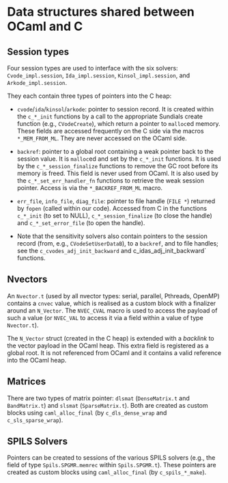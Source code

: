 Data structures shared between OCaml and C
==========================================

Session types
-------------

Four session types are used to interface with the six solvers:
`Cvode_impl.session`, `Ida_impl.session`, `Kinsol_impl.session`,
and `Arkode_impl.session`.

They each contain three types of pointers into the C heap:

* `cvode`/`ida`/`kinsol`/`arkode`: pointer to session record. It is created
  within the `c_*_init` functions by a call to the appropriate Sundials
  create function (e.g., `CVodeCreate`), which return a pointer to
  `malloc`ed memory. These fields are accessed frequently on the C side
  via the macros `*_MEM_FROM_ML`. They are never accessed on the OCaml side.

* `backref`: pointer to a global root containing a weak pointer back to the
  session value. It is `malloc`ed and set by the `c_*_init` functions. It is
  used by the `c_*_session_finalize` functions to remove the GC root before
  its memory is freed. This field is never used from OCaml. It is also used
  by the `c_*_set_err_handler_fn` functions to retrieve the weak session
  pointer. Access is via the `*_BACKREF_FROM_ML` macro.

* `err_file`, `info_file`, `diag_file`: pointer to file handle (`FILE *`)
  returned by `fopen` (called within our code). Accessed from C in the
  functions `c_*_init` (to set to NULL), `c_*_session_finalize` (to close
  the handle) and `c_*_set_error_file` (to open the handle).

* Note that the sensitivity solvers also contain pointers to the session
  record (from, e.g., `CVodeSetUserDataB`), to a `backref`, and to file
  handles; see the `c_cvodes_adj_init_backward` and
  c_idas_adj_init_backward` functions.

Nvectors
--------

An `Nvector.t` (used by all nvector types: serial, parallel, Pthreads,
OpenMP) contains a `cnvec` value, which is realised as a custom block with a
finalizer around an `N_Vector`. The `NVEC_CVAL` macro is used to access the
payload of such a value (or `NVEC_VAL` to access it via a field within a
value of type `Nvector.t`).

The `N_Vector` struct (created in the C heap) is extended with a _backlink_
to the vector payload in the OCaml heap. This extra field is registered as a
global root. It is not referenced from OCaml and it contains a valid
reference into the OCaml heap.

Matrices
--------

There are two types of matrix pointer: `dlsmat` (`DenseMatrix.t` and
`BandMatrix.t`) and `slsmat` (`SparseMatrix.t`). Both are created as custom
blocks using `caml_alloc_final` (by `c_dls_dense_wrap` and
`c_sls_sparse_wrap`).

SPILS Solvers
-------------

Pointers can be created to sessions of the various SPILS solvers (e.g., the
field of type `Spils.SPGMR.memrec` within `Spils.SPGMR.t`). These pointers
are created as custom blocks using `caml_alloc_final` (by `c_spils_*_make`).

